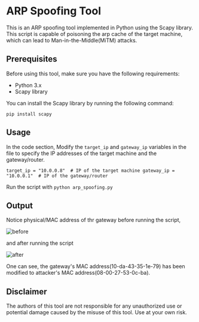 # ARP Spoofing Tool

This is an ARP spoofing tool implemented in Python using the Scapy library. This script is capable of poisoning the arp cache of the target machine, which can lead to Man-in-the-Middle(MiTM) attacks.

## Prerequisites

Before using this tool, make sure you have the following requirements:

- Python 3.x
- Scapy library

You can install the Scapy library by running the following command:

`pip install scapy`

## Usage

In the code section, Modify the `target_ip` and `gateway_ip` variables in the file to specify the IP addresses of the target machine and the gateway/router.

`target_ip = "10.0.0.8"  # IP of the target machine
gateway_ip = "10.0.0.1"  # IP of the gateway/router`


Run the script with `python arp_spoofing.py`

## Output

Notice physical/MAC address of thr gateway before running the script,

![before](https://github.com/Arjun4522/ARP_spoof/assets/94633408/cf125634-33ef-43f0-864a-ee503eaf0c56)

and after running the script

![after](https://github.com/Arjun4522/ARP_spoof/assets/94633408/205c572f-32a2-4b47-b3d1-7da0deac24e0)

One can see, the gateway's MAC address(10-da-43-35-1e-79) has been modified to attacker's MAC address(08-00-27-53-0c-ba).

## Disclaimer

The authors of this tool are not responsible for any unauthorized use or potential damage caused by the misuse of this tool. Use at your own risk.
